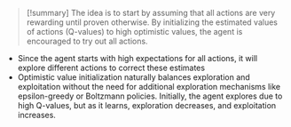 > [!summary] 
>  The idea is to start by assuming that all actions are very rewarding until proven otherwise. By initializing the estimated values of actions (Q-values) to high optimistic values, the agent is encouraged to try out all actions.

- Since the agent starts with high expectations for all actions, it will explore different actions to correct these estimates
- Optimistic value initialization naturally balances exploration and exploitation without the need for additional exploration mechanisms like epsilon-greedy or Boltzmann policies. Initially, the agent explores due to high Q-values, but as it learns, exploration decreases, and exploitation increases.